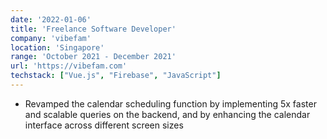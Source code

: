 ```yaml
---
date: '2022-01-06'
title: 'Freelance Software Developer'
company: 'vibefam'
location: 'Singapore'
range: 'October 2021 - December 2021'
url: 'https://vibefam.com'
techstack: ["Vue.js", "Firebase", "JavaScript"]
---
```

* Revamped the calendar scheduling function by implementing 5x faster and scalable queries on the backend, and by enhancing the calendar interface across different screen sizes
